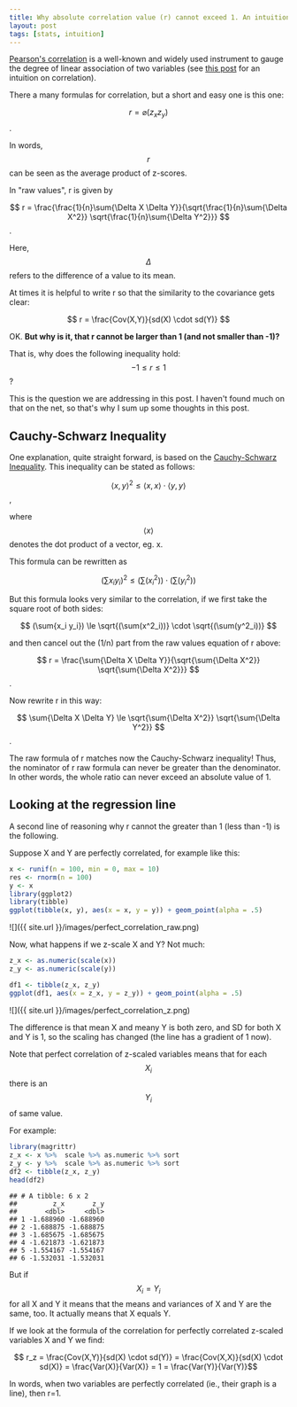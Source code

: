 ```yaml
---
title: Why absolute correlation value (r) cannot exceed 1. An intuition.
layout: post
tags: [stats, intuition]
---
```


<script src="https://cdn.mathjax.org/mathjax/latest/MathJax.js?config=TeX-AMS-MML_HTMLorMML" type="text/javascript"></script>



[Pearson's correlation](https://en.wikipedia.org/wiki/Pearson_product-moment_correlation_coefficient) is a well-known and widely used instrument to gauge the degree of linear association of two variables (see [this post](https://sebastiansauer.github.io/correlation-intuition/) for an intuition on correlation).

There a many formulas for correlation, but a short and easy one is this one:

$$r = \varnothing(z_x z_y)$$.


In words, $$r$$ can be seen as the average product of z-scores.

In "raw values", r is given by

$$ r = \frac{\frac{1}{n}\sum{\Delta X \Delta Y}}{\sqrt{\frac{1}{n}\sum{\Delta X^2}} \sqrt{\frac{1}{n}\sum{\Delta Y^2}}} $$.

Here, $$\Delta$$ refers to the difference of a value to its mean.


At times it is helpful to write r so that the similarity to the covariance gets clear:

$$ r = \frac{Cov(X,Y)}{sd(X) \cdot sd(Y)} $$


OK. **But why is it, that r cannot be larger than 1 (and not smaller than -1)?**

That is, why does the following inequality hold: $$ -1 \le r \le 1 $$?

This is the question we are addressing in this post. I haven't found much on that on the net, so that's why I sum up some thoughts in this post.

## Cauchy-Schwarz Inequality

One explanation, quite straight forward, is based on the [Cauchy-Schwarz Inequality](https://en.wikipedia.org/wiki/Cauchy%E2%80%93Schwarz_inequality). This inequality can be stated as follows:

$$ {\langle x,y \rangle}^2 \le \langle x,x \rangle \cdot  \langle y,y \rangle $$,

where $$\langle x \rangle $$ denotes the dot product of a vector, eg. x.

This formula can be rewritten as

$$ (\sum{x_i y_i})^2 \le (\sum(x^2_i)) \cdot (\sum(y^2_i)) $$

But this formula looks very similar to the correlation, if we first take the square root of both sides:

$$  (\sum{x_i y_i}) \le \sqrt{(\sum(x^2_i))} \cdot \sqrt{(\sum(y^2_i))} $$

and then cancel out the (1/n) part from the raw values equation of r above:

$$ r = \frac{\sum{\Delta X \Delta Y}}{\sqrt{\sum{\Delta X^2}} \sqrt{\sum{\Delta X^2}}} $$.

Now rewrite r in this way:

$$ \sum{\Delta X \Delta Y} \le \sqrt{\sum{\Delta X^2}} \sqrt{\sum{\Delta Y^2}} $$.

The raw formula of r matches now the Cauchy-Schwarz inequality! Thus, the nominator of r raw formula can never be greater than the denominator. In other words, the whole ratio can never exceed an absolute value of 1.

## Looking at the regression line

A second line of reasoning why r cannot the greater than 1 (less than -1) is the following.

Suppose X and Y are perfectly correlated, for example like this:


```r
x <- runif(n = 100, min = 0, max = 10)
res <- rnorm(n = 100)
y <- x
library(ggplot2)
library(tibble)
ggplot(tibble(x, y), aes(x = x, y = y)) + geom_point(alpha = .5)
```

![]({{ site.url }}/images/perfect_correlation_raw.png)



Now, what happens if we z-scale X and Y? Not much:


```r
z_x <- as.numeric(scale(x))
z_y <- as.numeric(scale(y))

df1 <- tibble(z_x, z_y)
ggplot(df1, aes(x = z_x, y = z_y)) + geom_point(alpha = .5)
```

![]({{ site.url }}/images/perfect_correlation_z.png)

The difference is that mean X and meany Y is both zero, and SD for both X and Y is 1, so the scaling has changed (the line has a gradient of 1 now).

Note that perfect correlation of z-scaled variables means that for each $$ X_i $$ there is an $$ Y_i $$ of same value.

For example:


```r
library(magrittr)
z_x <- x %>%  scale %>% as.numeric %>% sort
z_y <- y %>%  scale %>% as.numeric %>% sort
df2 <- tibble(z_x, z_y)
head(df2)
```

```
## # A tibble: 6 x 2
##         z_x       z_y
##       <dbl>     <dbl>
## 1 -1.688960 -1.688960
## 2 -1.688875 -1.688875
## 3 -1.685675 -1.685675
## 4 -1.621873 -1.621873
## 5 -1.554167 -1.554167
## 6 -1.532031 -1.532031
```


But if $$X_i = Y_i$$ for all X and Y it means that the means and variances of X and Y are the same, too. It actually means that X equals Y.

If we look at the formula of the correlation for perfectly correlated z-scaled variables X and Y we find:

$$ r_z = \frac{Cov(X,Y)}{sd(X) \cdot sd(Y)} = \frac{Cov(X,X)}{sd(X) \cdot sd(X)} =  \frac{Var(X)}{Var(X)} = 1 = \frac{Var(Y)}{Var(Y)}$$

In words, when two variables are perfectly correlated (ie., their graph is a line), then r=1.
